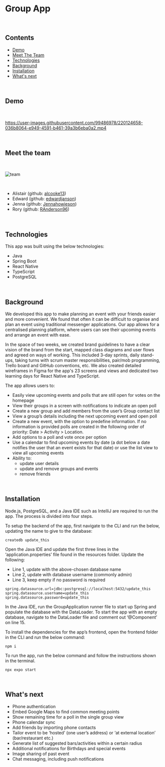 #  Group App

<br>

## Contents

* [Demo](#demo)
* [Meet The Team](#meet-the-team)
* [Technologies](#technologies)
* [Background](#background)
* [Installation](#installation)
* [What's next](#whats-next)

<br>

##  Demo 

<br>

https://user-images.githubusercontent.com/99486978/220124658-036b8064-e949-4591-b461-39a3b6eba0a2.mp4

<br>

## Meet the team

<br>

![team](https://user-images.githubusercontent.com/99486978/220127034-83eaa12c-407e-42d0-a601-9a0fcaab2ca9.jpeg)

<br>

- Alistair (github: [alcooke13](https://github.com/alcooke13))
- Edward (github: [edwardjanson](https://github.com/edwardjanson))
- Jenna (github: [Jennahowieson](https://github.com/Jennahowieson))
- Rory (github: [RAnderson96](https://github.com/RAnderson96))

<br>

## Technologies

This app was built using the below technologies:
- Java
- Spring Boot
- React Native
- TypeScript
- PostgreSQL

<br>

## Background

We developed this app to make planning an event with your friends easier and more convenient. We found that often it can be difficult to organise and plan an event using traditional messenger applications. Our app allows for a centralised planning platform, where users can see their upcoming events and arrange an event with ease. 

In the space of two weeks, we created brand guidelines to have a clear vision of the brand from the start, mapped class diagrams and user flows and agreed on ways of working. This included 3-day sprints, daily stand-ups, taking turns with scrum master responsibilities, pair/mob programming, Trello board and GitHub conventions, etc. We also created detailed wireframes in Figma for the app's 23 screens and views and dedicated two learning days for React Native and TypeScript.

The app allows users to:
- Easily view upcoming events and polls that are still open for votes on the homepage
- View their groups in a screen with notifications to indicate an open poll
- Create a new group and add members from the user’s Group contact list
- View a group’s details including the next upcoming event and open poll
- Create a new event, with the option to predefine information. If no information is provided polls are created in the following order of priority:  Date > Activity > Location. 
- Add options to a poll and vote once per option
- Use a calendar to find upcoming events by date (a dot below a date notifies the user that an event exists for that date) or use the list view to view all upcoming events
- Ability to:
  - update user details
  - update and remove groups and events
  - remove friends
<br>

## Installation

Node.js, PostgreSQL, and a Java IDE such as IntelliJ are required to run the app. The process is divided into four steps.

To setup the backend of the app, first navigate to the CLI and run the below, updating the name to give to the database:

```
createdb update_this
```

Open the Java IDE and update the first three lines in the ‘application.properties’ file found in the resources folder. Update the following:
- Line 1, update with the above-chosen database name
- Line 2, update with database username (commonly admin)
- Line 3, keep empty if no password is required

```
spring.datasource.url=jdbc:postgresql://localhost:5432/update_this
spring.datasource.username=update_this
spring.datasource.password=update_this
```

In the Java IDE, run the GroupApplication runner file to start up Spring and populate the database with the DataLoader. To start the app with an empty database, navigate to the DataLoader file and comment out ‘@Component’ on line 15.

To install the dependencies for the app’s frontend, open the frontend folder in the CLI and run the below command:

```
npm i
```

To run the app, run the below command and follow the instructions shown in the terminal.

```
npx expo start
```

<br>

## What's next

- Phone authentication
- Embed Google Maps to find common meeting points
- Show remaining time for a poll in the single group view
- Phone calendar sync
- Add friends by importing phone contacts
- Tailor event to be ‘hosted’ (one user’s address) or ‘at external location’ (bar/restaurant etc.)
- Generate list of suggested bars/activities within a certain radius
- Additional notifications for Birthdays and special events
- Image sharing of past event
- Chat messaging, including push notifications
